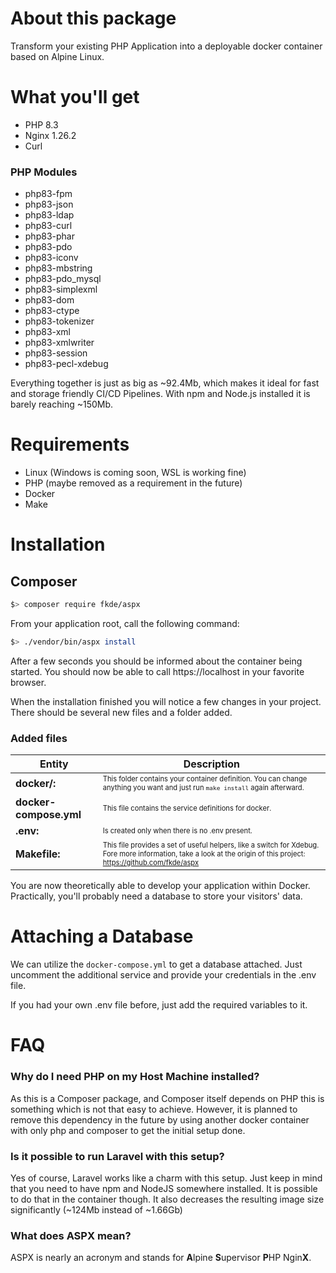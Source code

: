 # About this package

Transform your existing PHP Application into a deployable docker container based on Alpine Linux.

# What you'll get

- PHP 8.3
- Nginx 1.26.2
- Curl

### PHP Modules

- php83-fpm
- php83-json
- php83-ldap
- php83-curl
- php83-phar
- php83-pdo
- php83-iconv
- php83-mbstring
- php83-pdo_mysql
- php83-simplexml
- php83-dom
- php83-ctype
- php83-tokenizer
- php83-xml
- php83-xmlwriter
- php83-session
- php83-pecl-xdebug

Everything together is just as big as ~92.4Mb, which makes it ideal for fast and storage friendly CI/CD Pipelines. 
With npm and Node.js installed it is barely reaching ~150Mb.

# Requirements

- Linux (Windows is coming soon, WSL is working fine)
- PHP (maybe removed as a requirement in the future)
- Docker
- Make

# Installation

## Composer

```bash
$> composer require fkde/aspx
```

From your application root, call the following command:

```bash
$> ./vendor/bin/aspx install
```

After a few seconds you should be informed about the container being started. 
You should now be able to call https://localhost in your favorite browser.

When the installation finished you will notice a few changes in your project.
There should be several new files and a folder added.

### Added files

| Entity                 | Description                                                                                                                                                                                                 |
|------------------------|-------------------------------------------------------------------------------------------------------------------------------------------------------------------------------------------------------------|
| **docker/:**           | <span style="font-size: .7rem">This folder contains your container definition. You can change anything you want and just run `make install` again afterward.</span>                                         |
| **docker-compose.yml** | <span style="font-size: .7rem">This file contains the service definitions for docker.</span>                                                                                                                |
| **.env:**              | <span style="font-size: .7rem">Is created only when there is no .env present.</span>                                                                                                                        |
| **Makefile:**          | <span style="font-size: .7rem">This file provides a set of useful helpers, like a switch for Xdebug. Fore more information, take a look at the origin of this project: https://github.com/fkde/aspx </span> |

You are now theoretically able to develop your application within Docker. 
Practically, you'll probably need a database to store your visitors' data.

# Attaching a Database

We can utilize the `docker-compose.yml` to get a database attached.
Just uncomment the additional service and provide your credentials in the .env file.

If you had your own .env file before, just add the required variables to it.

# FAQ

### Why do I need PHP on my Host Machine installed?

As this is a Composer package, and Composer itself depends on PHP this is something which is not that easy to achieve. 
However, it is planned to remove this dependency in the future by using another docker container with only php and composer to get the initial setup done.

### Is it possible to run Laravel with this setup?
Yes of course, Laravel works like a charm with this setup. Just keep in mind that you need to have npm and NodeJS somewhere installed. 
It is possible to do that in the container though. It also decreases the resulting image size significantly (~124Mb instead of ~1.66Gb)

### What does ASPX mean?
ASPX is nearly an acronym and stands for **A**lpine **S**upervisor **P**HP Ngin**X**.
